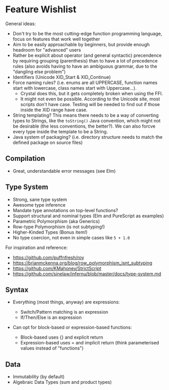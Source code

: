 # Feature Wishlist

General ideas:

- Don't try to be the most cutting-edge function programming language, focus on features that work well together
- Aim to be easily approachable by beginners, but provide enough headroom for "advanced" users
- Rather be explicit about operator (and general syntactic) precendence by requiring grouping (parenthesis) than to have a lot of precedence rules (also avoids having to have an ambiguous grammar, due to the "dangling else problem")
- Identifiers (Unicode XID_Start & XID_Continue)
- Force naming rules? (i.e. enums are all UPPERCASE, function names start with lowercase, class names start with Uppercase...).
  - Crystal does this, but it gets completely broken when using the FFI.
  - It might not even be possible. According to the Unicode site, most scripts don't have case. Testing will be needed to find out if those inside the XID range have case.
- String templating? This means there needs to be a way of converting types to Strings, like the `toString()` Java convention, which might not be desirable (the less conventions, the better?). We can also forcve every type inside the template to be a String.
- Java system of packaging? (i.e. directory structure needs to match the defined package on source files)

## Compilation

- Great, understandable error messages (see Elm)

## Type System

- Strong, sane type system
- Awesome type inference
- Mandate type annotations on top-level functions?
- Support structural and nominal types (Elm and PureScript as examples)
- Parametric Polymorphism (aka Generics)
- Row-type Polymorphism (is not subtyping!)
- Higher-Kinded Types (Bonus item!)
- No type coercion, not even in simple cases like `5 + 1.0`

For inspiration and reference:
- https://github.com/puffnfresh/roy
- https://brianmckenna.org/blog/row_polymorphism_isnt_subtyping
- https://github.com/KMahoney/StrictScript
- https://github.com/sinelaw/infernu/blob/master/docs/type-system.md

## Syntax

- Everything (most things, anyway) are expressions:
  - Switch/Pattern matching is an expression
  - If/Then/Else is an expression

- Can opt for block-based or expression-based functions:
  - Block-based uses {} and explicit return
  - Expression-based uses = and implicit return (think parameterised values instead of "functions")

## Data

- Immutability (by default)
- Algebraic Data Types (sum and product types)

